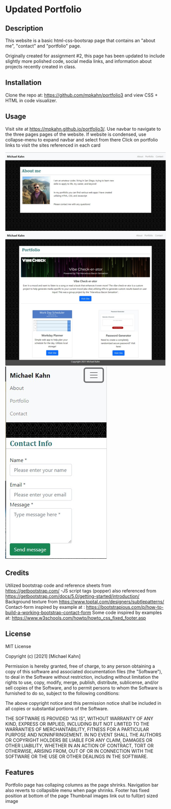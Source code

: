 # Updated Portfolio

## Description 

This website is a basic html-css-bootsrap page that contains an "about me", "contact" and "portfolio" page. 

Originally created for assignment #2, this page has been updated to include slightly more polished code, social media links, and information about projects recently created in class.


## Installation

Clone the repo at: https://github.com/mpkahn/portfolio3 and view CSS + HTML in code visualizer. 

## Usage 

Visit site at https://mpkahn.github.io/portfolio3/.
Use navbar to navigate to the three pages pages of the website. 
If website is condensed, use collapse-menu to expand navbar and select from there
Click on portfolio links to visit the sites referenced in each card

![main page](assets/images/mainimg1.jpg)
![Updated portfolio page](assets/images/portfolioImg.jpg)
![Contact page in condensed format with drop-down menu](assets/images/mobileDrop.jpg)

## Credits

Utilized bootstrap code and reference sheets from https://getbootstrap.com/
-JS script tags (popper) also referenced from https://getbootstrap.com/docs/5.0/getting-started/introduction/
Background texture from https://www.toptal.com/designers/subtlepatterns/
Contact-form inspired by example at : https://bootstrapious.com/p/how-to-build-a-working-bootstrap-contact-form
Some code inspired by examples at: https://www.w3schools.com/howto/howto_css_fixed_footer.asp


## License

MIT License

Copyright (c) [2021] [Michael Kahn]

Permission is hereby granted, free of charge, to any person obtaining a copy
of this software and associated documentation files (the "Software"), to deal
in the Software without restriction, including without limitation the rights
to use, copy, modify, merge, publish, distribute, sublicense, and/or sell
copies of the Software, and to permit persons to whom the Software is
furnished to do so, subject to the following conditions:

The above copyright notice and this permission notice shall be included in all
copies or substantial portions of the Software.

THE SOFTWARE IS PROVIDED "AS IS", WITHOUT WARRANTY OF ANY KIND, EXPRESS OR
IMPLIED, INCLUDING BUT NOT LIMITED TO THE WARRANTIES OF MERCHANTABILITY,
FITNESS FOR A PARTICULAR PURPOSE AND NONINFRINGEMENT. IN NO EVENT SHALL THE
AUTHORS OR COPYRIGHT HOLDERS BE LIABLE FOR ANY CLAIM, DAMAGES OR OTHER
LIABILITY, WHETHER IN AN ACTION OF CONTRACT, TORT OR OTHERWISE, ARISING FROM,
OUT OF OR IN CONNECTION WITH THE SOFTWARE OR THE USE OR OTHER DEALINGS IN THE
SOFTWARE.


## Features

Portfolio page has collaping columns as the page shrinks. 
Navigation bar also reverts to collapsible menu when page shrinks.
Footer has fixed position at bottom of the page
Thumbnail images link out to full(er) sized image

